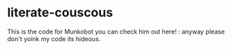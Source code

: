 # literate-couscous
This is the code for Munkobot you can check him out here! :                                                          anyway please don't yoink my code its hideous.
